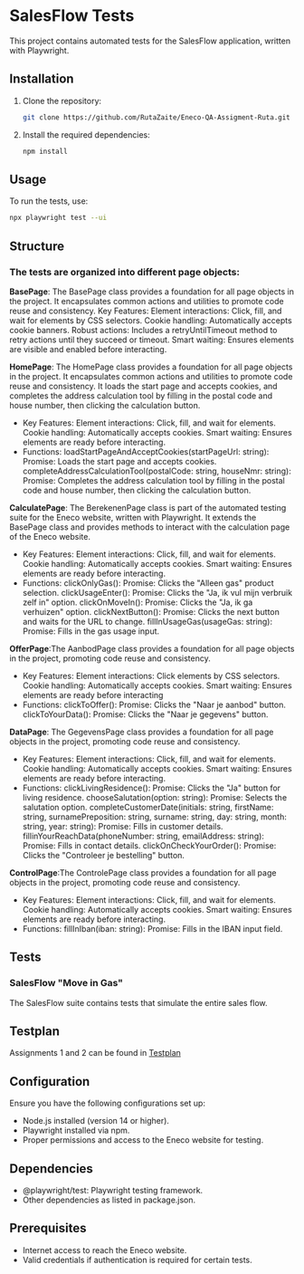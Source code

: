  # SalesFlow Tests

 This project contains automated tests for the SalesFlow application, written with Playwright.

 ## Installation

 1. Clone the repository:
     ```bash
     git clone https://github.com/RutaZaite/Eneco-QA-Assigment-Ruta.git
     ```
 2. Install the required dependencies:
     ```bash
     npm install
     ```

 ## Usage

 To run the tests, use:
 ```bash
 npx playwright test --ui
 ```

## Structure
### The tests are organized into different page objects:

**BasePage**: The BasePage class provides a foundation for all page objects in the project. It encapsulates common actions and utilities to promote code reuse and consistency.
Key Features:
Element interactions: Click, fill, and wait for elements by CSS selectors.
Cookie handling: Automatically accepts cookie banners.
Robust actions: Includes a retryUntilTimeout method to retry actions until they succeed or timeout.
Smart waiting: Ensures elements are visible and enabled before interacting.

**HomePage**: The HomePage class provides a foundation for all page objects in the project. It encapsulates common actions and utilities to promote code reuse and consistency. It loads the start page and accepts cookies, and completes the address calculation tool by filling in the postal code and house number, then clicking the calculation button.
- Key Features:
Element interactions: Click, fill, and wait for elements.
Cookie handling: Automatically accepts cookies.
Smart waiting: Ensures elements are ready before interacting.
- Functions:
loadStartPageAndAcceptCookies(startPageUrl: string): Promise<void>: Loads the start page and accepts cookies.
completeAddressCalculationTool(postalCode: string, houseNmr: string): Promise<void>: Completes the address calculation tool by filling in the postal code and house number, then clicking the calculation button.<br>


**CalculatePage**: The BerekenenPage class is part of the automated testing suite for the Eneco website, written with Playwright. It extends the BasePage class and provides methods to interact with the calculation page of the Eneco website.
- Key Features:
Element interactions: Click, fill, and wait for elements.
Cookie handling: Automatically accepts cookies.
Smart waiting: Ensures elements are ready before interacting.
- Functions:
clickOnlyGas(): Promise<void>: Clicks the "Alleen gas" product selection.
clickUsageEnter(): Promise<void>: Clicks the "Ja, ik vul mijn verbruik zelf in" option.
clickOnMoveIn(): Promise<void>: Clicks the "Ja, ik ga verhuizen" option.
clickNextButton(): Promise<void>: Clicks the next button and waits for the URL to change.
fillInUsageGas(usageGas: string): Promise<void>: Fills in the gas usage input.<br>


**OfferPage**:The AanbodPage class provides a foundation for all page objects in the project, promoting code reuse and consistency.
- Key Features:
Element interactions: Click elements by CSS selectors.
Cookie handling: Automatically accepts cookies.
Smart waiting: Ensures elements are ready before interacting
- Functions:
clickToOffer(): Promise<void>: Clicks the "Naar je aanbod" button.
clickToYourData(): Promise<void>: Clicks the "Naar je gegevens" button.<br>

**DataPage**: The GegevensPage class provides a foundation for all page objects in the project, promoting code reuse and consistency.
- Key Features:
Element interactions: Click, fill, and wait for elements.
Cookie handling: Automatically accepts cookies.
Smart waiting: Ensures elements are ready before interacting.
- Functions:
clickLivingResidence(): Promise<void>: Clicks the "Ja" button for living residence.
chooseSalutation(option: string): Promise<void>: Selects the salutation option.
completeCustomerDate(initials: string, firstName: string, surnamePreposition: string, surname: string, day: string, month: string, year: string): Promise<void>: Fills in customer details.
fillinYourReachData(phoneNumber: string, emailAddress: string): Promise<void>: Fills in contact details.
clickOnCheckYourOrder(): Promise<void>: Clicks the "Controleer je bestelling" button.<br>

**ControlPage**:The ControlePage class provides a foundation for all page objects in the project, promoting code reuse and consistency.
- Key Features:
Element interactions: Click, fill, and wait for elements.
Cookie handling: Automatically accepts cookies.
Smart waiting: Ensures elements are ready before interacting.
- Functions:
fillInIban(iban: string): Promise<void>: Fills in the IBAN input field.<br>


## Tests
### SalesFlow "Move in Gas"
The SalesFlow suite contains tests that simulate the entire sales flow.


## Testplan 
Assignments 1 and 2 can be found in 
[Testplan](./Testplan/Testplan.md)

## Configuration
Ensure you have the following configurations set up:

- Node.js installed (version 14 or higher).
- Playwright installed via npm.
- Proper permissions and access to the Eneco website for testing.

## Dependencies
- @playwright/test: Playwright testing framework.
- Other dependencies as listed in package.json.

## Prerequisites
- Internet access to reach the Eneco website.
- Valid credentials if authentication is required for certain tests.